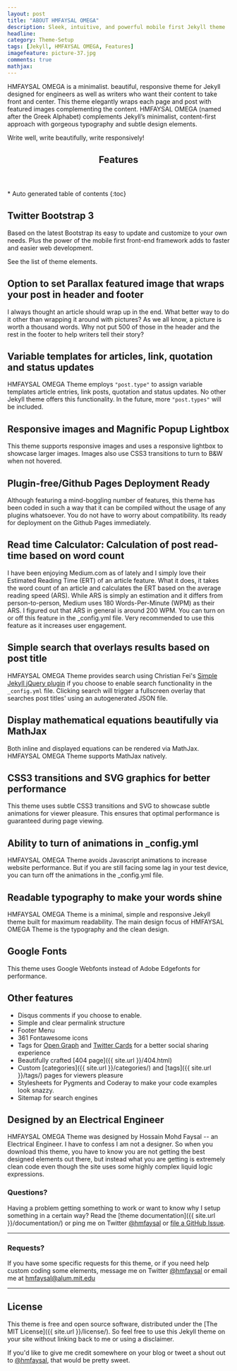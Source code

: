 ```yaml
---
layout: post
title: "ABOUT HMFAYSAL OMEGA"
description: Sleek, intuitive, and powerful mobile first Jekyll theme
headline: 
category: Theme-Setup
tags: [Jekyll, HMFAYSAL OMEGA, Features]
imagefeature: picture-37.jpg 
comments: true
mathjax: 
---
```

HMFAYSAL OMEGA is a minimalist. beautiful, responsive theme for Jekyll designed for engineers as well as writers who want their content to take front and center. This theme elegantly wraps each page and post with featured images complementing the content. HMFAYSAL OMEGA (named after the Greek Alphabet) complements Jekyll’s minimalist, content-first approach with gorgeous typography and subtle design elements.

Write well, write beautifully, write responsively!

<section id="table-of-contents" class="toc">
  <header>
    <h1>Features</h1>
  </header>
<div id="drawer" markdown="1">
*  Auto generated table of contents
{:toc}
</div>
</section><!-- /#table-of-contents -->

## Twitter Bootstrap 3 ##

Based on the latest Bootstrap its easy to update and customize to your own needs. Plus the power of the mobile first front-end framework adds to faster and easier web development.

See the list of theme elements.

## Option to set Parallax featured image that wraps your post in header and footer ##

I always thought an article should wrap up in the end. What better way to do it other than wrapping it around with pictures? As we all know, a picture is worth a thousand words. Why not put 500 of those in the header and the rest in the footer to help writers tell their story?

## Variable templates for articles, link, quotation and status updates ##

HMFAYSAL OMEGA Theme employs `"post.type"` to assign variable templates article entries, link posts, quotation and status updates. No other Jekyll theme offers this functionality. In the future, more `"post.types"` will be included.

## Responsive images and Magnific Popup Lightbox ##

This theme supports responsive images and uses a responsive lightbox to showcase larger images. Images also use CSS3 transitions to turn to B&W when not hovered.

## Plugin-free/Github Pages Deployment Ready ##

Although featuring a mind-boggling number of features, this theme has been coded in such a way that it can be compiled without the usage of any plugins whatsoever. You do not have to worry about compatibility. Its ready for deployment on the Github Pages immediately.

## Read time Calculator: Calculation of post read-time based on word count ##

I have been enjoying Medium.com as of lately and I simply love their Estimated Reading Time (ERT) of an article feature. What it does, it takes the word count of an article and calculates the ERT based on the average reading speed (ARS). While ARS is simply an estimation and it differs from person-to-person, Medium uses 180 Words-Per-Minute (WPM) as their ARS. I figured out that ARS in general is around 200 WPM. You can turn on or off this feature in the _config.yml file. Very recommended to use this feature as it increases user engagement.

## Simple search that overlays results based on post title ##

HMFAYSAL OMEGA Theme provides search using Christian Fei's [Simple Jekyll jQuery plugin](https://github.com/christian-fei/Simple-Jekyll-Search) if you choose to enable search functionality in the `_config.yml` file. Clicking search will trigger a fullscreen overlay that searches post titles' using an autogenerated JSON file.

## Display mathematical equations beautifully via MathJax ##

Both inline and displayed equations can be rendered via MathJax. HMFAYSAL OMEGA Theme supports MathJax natively.

## CSS3 transitions and SVG graphics for better performance  ##

This theme uses subtle CSS3 transitions and SVG to showcase subtle animations for viewer pleasure. This ensures that optimal performance is guaranteed during page viewing.

## Ability to turn of animations in _config.yml ##

HMFAYSAL OMEGA Theme avoids Javascript animations to increase website performance. But if you are still facing some lag in your test device, you can turn off the animations in the _config.yml file.

## Readable typography to make your words shine ##

HMFAYSAL OMEGA Theme is a minimal, simple and responsive Jekyll theme built for maximum readability. The main design focus of HMFAYSAL OMEGA Theme is the typography and the clean design. 

## Google Fonts ##

This theme uses Google Webfonts instead of Adobe Edgefonts for performance. 

## Other features ##

* Disqus comments if you choose to enable.
* Simple and clear permalink structure
* Footer Menu
* 361 Fontawesome icons
* Tags for [Open Graph](https://developers.facebook.com/docs/opengraph/) and [Twitter Cards](https://dev.twitter.com/docs/cards) for a better social sharing experience
* Beautifully crafted [404 page]({{ site.url }}/404.html)
* Custom [categories]({{ site.url }}/categories/) and [tags]({{ site.url }}/tags/) pages for viewers pleasure
* Stylesheets for Pygments and Coderay to make your code examples look snazzy.
* Sitemap for search engines


## Designed by an Electrical Engineer

HMFAYSAL OMEGA Theme was designed by Hossain Mohd Faysal -- an Electrical Engineer. I have to confess I am not a designer. So when you download this theme, you have to know you are not getting the best designed elements out there, but instead what you are getting is extremely clean code even though the site uses some highly complex liquid logic expressions.

### Questions?

Having a problem getting something to work or want to know why I setup something in a certain way? Read the [theme documentation]({{ site.url }}/documentation/) or ping me on Twitter [@hmfaysal](http://twitter.com/hmfaysal) or [file a GitHub Issue](https://github.com/hmfaysal/hmfaysal-omega-theme/issues/new).

---

### Requests?

If you have some specific requests for this theme, or if you need help custom coding some elements, message me on Twitter [@hmfaysal](http://twitter.com/hmfaysal) or email me at [hmfaysal@alum.mit.edu](mailto:hmfaysal@alum.mit.edu)

---

## License

This theme is free and open source software, distributed under the [The MIT License]({{ site.url }}/license/). So feel free to use this Jekyll theme on your site without linking back to me or using a disclaimer.


If you'd like to give me credit somewhere on your blog or tweet a shout out to [@hmfaysal](https://twitter.com/hmfaysal), that would be pretty sweet.